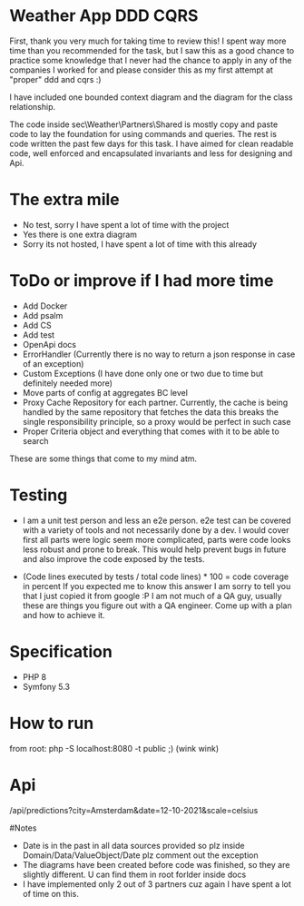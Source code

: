 # Weather App DDD CQRS

First, thank you very much for taking time to review this!
I spent way more time than you recommended for the task, but I saw this
as a good chance to practice some knowledge that I never had the chance to apply in any of
the companies I worked for and please consider this as my first attempt at "proper" ddd and cqrs :)

I have included one bounded context diagram and the diagram for the class relationship.

The code inside sec\Weather\Partners\Shared is mostly copy and paste code to lay the foundation for using 
commands and queries. The rest is code written the past few days for this task.
I have aimed for clean readable code, well enforced and encapsulated invariants and less for designing and Api.

# The extra mile
- No test, sorry I have spent a lot of time with the project
- Yes there is one extra diagram
- Sorry its not hosted, I have spent a lot of time with this already

# ToDo or improve if I had more time
- Add Docker
- Add psalm
- Add CS
- Add test
- OpenApi docs  
- ErrorHandler (Currently there is no way to return a json response in case of an exception)
- Custom Exceptions (I have done only one or two due to time but definitely needed more)
- Move parts of config at aggregates BC level
- Proxy Cache Repository for each partner. Currently, the cache is being handled by the same repository that fetches the data
this breaks the single responsibility principle, so a proxy would be perfect in such case
- Proper Criteria object and everything that comes with it to be able to search

These are some things that come to my mind atm.

# Testing
- I am a unit test person and less an e2e person.
e2e test can be covered with a variety of tools and not necessarily done by a dev.
I would cover first all parts were logic seem more complicated, parts were code looks less robust and prone to break.
This would help prevent bugs in future and also improve the code exposed by the tests.

- (Code lines executed by tests / total code lines) * 100 = code coverage in percent 
  If you expected me to know this answer I am sorry to tell you that I just copied it from google :P
  I am not much of a QA guy, usually these are things you figure out with a QA engineer. 
  Come up with a plan and how to achieve it.

# Specification
- PHP 8
- Symfony 5.3

# How to run
from root: php -S localhost:8080 -t public ;) (wink wink)

# Api
/api/predictions?city=Amsterdam&date=12-10-2021&scale=celsius

#Notes
- Date is in the past in all data sources provided so plz inside Domain/Data/ValueObject/Date plz comment out the exception
- The diagrams have been created before code was finished, so they are slightly different. U can find them in root forlder inside docs
- I have implemented only 2 out of 3 partners cuz again I have spent a lot of time on this.
